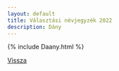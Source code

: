 ```yaml
---
layout: default
title: Választási névjegyzék 2022
description: Dány
---
```


{% include Daany.html %}

[Vissza](./)